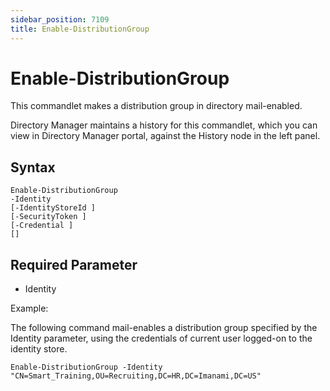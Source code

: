 ```yaml
---
sidebar_position: 7109
title: Enable-DistributionGroup
---
```


# Enable-DistributionGroup

This commandlet makes a distribution group in directory mail-enabled.

Directory Manager maintains a history for this commandlet, which you can view in Directory Manager portal, against the History node in the left panel.

## Syntax

```
Enable-DistributionGroup  
-Identity   
[-IdentityStoreId ]  
[-SecurityToken ]  
[-Credential ]  
[]
```
## Required Parameter

* Identity

Example:

The following command mail-enables a distribution group specified by the Identity parameter, using the credentials of current user logged-on to the identity store.

```
Enable-DistributionGroup -Identity "CN=Smart_Training,OU=Recruiting,DC=HR,DC=Imanami,DC=US"
```